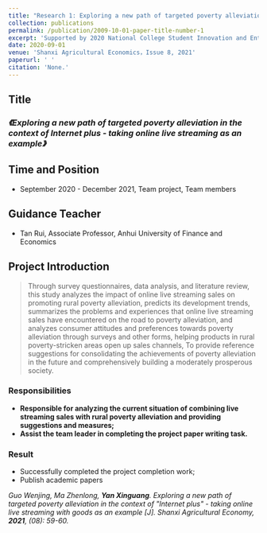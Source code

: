 ```yaml
---
title: "Research 1: Exploring a new path of targeted poverty alleviation in the context of Internet plus - taking online live streaming as an example"
collection: publications
permalink: /publication/2009-10-01-paper-title-number-1
excerpt: 'Supported by 2020 National College Student Innovation and Entrepreneurship Training Program Project'
date: 2020-09-01
venue: 'Shanxi Agricultural Economics，Issue 8, 2021'
paperurl: ' '
citation: 'None.'
---
```

## Title

### *《Exploring a new path of targeted poverty alleviation in the context of Internet plus - taking online live streaming as an example》*

## Time and Position
* September 2020 - December 2021, Team project, Team members

## Guidance Teacher
* Tan Rui, Associate Professor, Anhui University of Finance and Economics

## Project Introduction

> Through survey questionnaires, data analysis, and literature review, this study analyzes the impact of online live streaming sales on promoting rural poverty alleviation, predicts its development trends, summarizes the problems and experiences that online live streaming sales have encountered on the road to poverty alleviation, and analyzes consumer attitudes and preferences towards poverty alleviation through surveys and other forms, helping products in rural poverty-stricken areas open up sales channels, To provide reference suggestions for consolidating the achievements of poverty alleviation in the future and comprehensively building a moderately prosperous society.

### Responsibilities

* **Responsible for analyzing the current situation of combining live streaming sales with rural poverty alleviation and providing suggestions and measures;**
* **Assist the team leader in completing the project paper writing task.**

### Result
* Successfully completed the project completion work;
* Publish academic papers

*Guo Wenjing, Ma Zhenlong, **Yan Xinguang**. Exploring a new path of targeted poverty alleviation in the context of "Internet plus" - taking online live streaming with goods as an example [J]. Shanxi Agricultural Economy, **2021**, (08): 59-60.*

